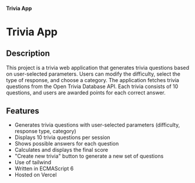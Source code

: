 
#### Trivia App 

# Trivia App

## Description

This project is a trivia web application that generates trivia questions based on user-selected parameters. Users can modify the difficulty, select the type of response, and choose a category. The application fetches trivia questions from the Open Trivia Database API. Each trivia consists of 10 questions, and users are awarded points for each correct answer.

## Features

- Generates trivia questions with user-selected parameters (difficulty, response type, category)
- Displays 10 trivia questions per session
- Shows possible answers for each question
- Calculates and displays the final score 
- "Create new trivia" button to generate a new set of questions
- Use of  tailwind 
- Written in ECMAScript 6
- Hosted on Vercel

